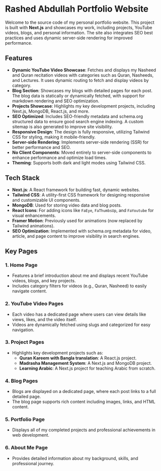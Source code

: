 # Rashed Abdullah Portfolio Website

Welcome to the source code of my personal portfolio website. This project is built with **Next.js** and showcases my work, including projects, YouTube videos, blogs, and personal information. The site also integrates SEO best practices and uses dynamic server-side rendering for improved performance.

## Features

- **Dynamic YouTube Video Showcase**: Fetches and displays my Nasheed and Quran recitation videos with categories such as Quran, Nasheeds, and Lectures. It uses dynamic routing to fetch and display videos by category.
- **Blog Section**: Showcases my blogs with detailed pages for each post. The blog data is statically or dynamically fetched, with support for markdown rendering and SEO optimization.
- **Projects Showcase**: Highlights my key development projects, including Next.js, MongoDB, React.js, and more.
- **SEO Optimized**: Includes SEO-friendly metadata and schema.org structured data to ensure good search engine indexing. A custom sitemap is also generated to improve site visibility.
- **Responsive Design**: The design is fully responsive, utilizing Tailwind CSS for styling, making it mobile-friendly.
- **Server-side Rendering**: Implements server-side rendering (SSR) for better performance and SEO.
- **No Client Components**: Moved entirely to server-side components to enhance performance and optimize load times.
- **Theming**: Supports both dark and light modes using Tailwind CSS.

## Tech Stack

- **Next.js**: A React framework for building fast, dynamic websites.
- **Tailwind CSS**: A utility-first CSS framework for designing responsive and customizable UI components.
- **MongoDB**: Used for storing video data and blog posts.
- **React Icons**: For adding icons like `FaEye`, `FaThumbsUp`, and `FaYoutube` for visual enhancements.
- **Framer Motion**: Previously used for animations (now replaced by Tailwind animations).
- **SEO Optimization**: Implemented with schema.org metadata for video, article, and page content to improve visibility in search engines.

## Key Pages

### 1. **Home Page**

- Features a brief introduction about me and displays recent YouTube videos, blogs, and key projects.
- Includes category filters for videos (e.g., Quran, Nasheed) to easily navigate content.

### 2. **YouTube Video Pages**

- Each video has a dedicated page where users can view details like views, likes, and the video itself.
- Videos are dynamically fetched using slugs and categorized for easy navigation.

### 3. **Project Pages**

- Highlights key development projects such as:
  - **Quran Kareem with Bangla translation**: A React.js project.
  - **Madrasha Management System**: A Next.js and MongoDB project.
  - **Learning Arabic**: A Next.js project for teaching Arabic from scratch.

### 4. **Blog Pages**

- Blogs are displayed on a dedicated page, where each post links to a full detailed page.
- The blog page supports rich content including images, links, and HTML content.

### 5. **Portfolio Page**

- Displays all of my completed projects and professional achievements in web development.

### 6. **About Me Page**

- Provides detailed information about my background, skills, and professional journey.
